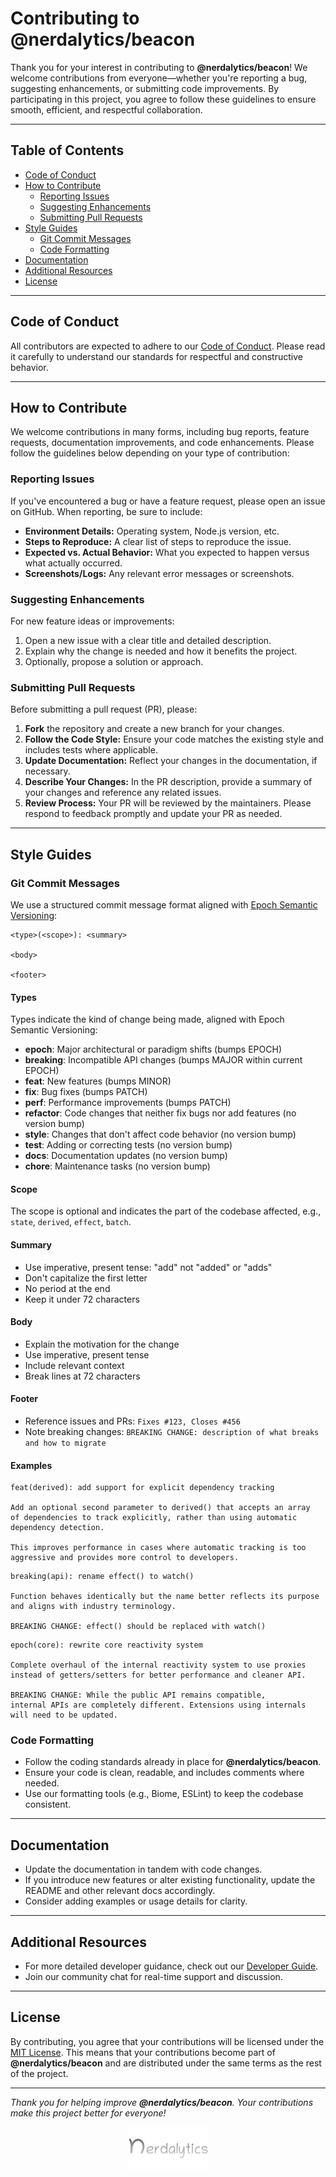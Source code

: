 # Contributing to @nerdalytics/beacon

Thank you for your interest in contributing to **@nerdalytics/beacon**! We welcome contributions from everyone—whether you're reporting a bug, suggesting enhancements, or submitting code improvements. By participating in this project, you agree to follow these guidelines to ensure smooth, efficient, and respectful collaboration.

---

## Table of Contents

- [Code of Conduct](#code-of-conduct)
- [How to Contribute](#how-to-contribute)
  - [Reporting Issues](#reporting-issues)
  - [Suggesting Enhancements](#suggesting-enhancements)
  - [Submitting Pull Requests](#submitting-pull-requests)
- [Style Guides](#style-guides)
  - [Git Commit Messages](#git-commit-messages)
  - [Code Formatting](#code-formatting)
- [Documentation](#documentation)
- [Additional Resources](#additional-resources)
- [License](#license)

---

## Code of Conduct

All contributors are expected to adhere to our [Code of Conduct][1]. Please read it carefully to understand our standards for respectful and constructive behavior.

---

## How to Contribute

We welcome contributions in many forms, including bug reports, feature requests, documentation improvements, and code enhancements. Please follow the guidelines below depending on your type of contribution:

### Reporting Issues

If you've encountered a bug or have a feature request, please open an issue on GitHub. When reporting, be sure to include:
- **Environment Details:** Operating system, Node.js version, etc.
- **Steps to Reproduce:** A clear list of steps to reproduce the issue.
- **Expected vs. Actual Behavior:** What you expected to happen versus what actually occurred.
- **Screenshots/Logs:** Any relevant error messages or screenshots.

### Suggesting Enhancements

For new feature ideas or improvements:
1. Open a new issue with a clear title and detailed description.
2. Explain why the change is needed and how it benefits the project.
3. Optionally, propose a solution or approach.

### Submitting Pull Requests

Before submitting a pull request (PR), please:
1. **Fork** the repository and create a new branch for your changes.
2. **Follow the Code Style:** Ensure your code matches the existing style and includes tests where applicable.
3. **Update Documentation:** Reflect your changes in the documentation, if necessary.
4. **Describe Your Changes:** In the PR description, provide a summary of your changes and reference any related issues.
5. **Review Process:** Your PR will be reviewed by the maintainers. Please respond to feedback promptly and update your PR as needed.

---

## Style Guides

### Git Commit Messages

We use a structured commit message format aligned with [Epoch Semantic Versioning][2]:

```
<type>(<scope>): <summary>

<body>

<footer>
```

#### Types

Types indicate the kind of change being made, aligned with Epoch Semantic Versioning:

- **epoch**: Major architectural or paradigm shifts (bumps EPOCH)
- **breaking**: Incompatible API changes (bumps MAJOR within current EPOCH)
- **feat**: New features (bumps MINOR)
- **fix**: Bug fixes (bumps PATCH)
- **perf**: Performance improvements (bumps PATCH)
- **refactor**: Code changes that neither fix bugs nor add features (no version bump)
- **style**: Changes that don't affect code behavior (no version bump)
- **test**: Adding or correcting tests (no version bump)
- **docs**: Documentation updates (no version bump)
- **chore**: Maintenance tasks (no version bump)

#### Scope

The scope is optional and indicates the part of the codebase affected, e.g., `state`, `derived`, `effect`, `batch`.

#### Summary

- Use imperative, present tense: "add" not "added" or "adds"
- Don't capitalize the first letter
- No period at the end
- Keep it under 72 characters

#### Body

- Explain the motivation for the change
- Use imperative, present tense
- Include relevant context
- Break lines at 72 characters

#### Footer

- Reference issues and PRs: `Fixes #123, Closes #456`
- Note breaking changes: `BREAKING CHANGE: description of what breaks and how to migrate`

#### Examples

```
feat(derived): add support for explicit dependency tracking

Add an optional second parameter to derived() that accepts an array
of dependencies to track explicitly, rather than using automatic
dependency detection.

This improves performance in cases where automatic tracking is too
aggressive and provides more control to developers.
```

```
breaking(api): rename effect() to watch()

Function behaves identically but the name better reflects its purpose
and aligns with industry terminology.

BREAKING CHANGE: effect() should be replaced with watch()
```

```
epoch(core): rewrite core reactivity system

Complete overhaul of the internal reactivity system to use proxies
instead of getters/setters for better performance and cleaner API.

BREAKING CHANGE: While the public API remains compatible,
internal APIs are completely different. Extensions using internals
will need to be updated.
```

### Code Formatting

- Follow the coding standards already in place for **@nerdalytics/beacon**.
- Ensure your code is clean, readable, and includes comments where needed.
- Use our formatting tools (e.g., Biome, ESLint) to keep the codebase consistent.

---

## Documentation

- Update the documentation in tandem with code changes.
- If you introduce new features or alter existing functionality, update the README and other relevant docs accordingly.
- Consider adding examples or usage details for clarity.

---

## Additional Resources

- For more detailed developer guidance, check out our [Developer Guide][3].
- Join our community chat for real-time support and discussion.

---

## License

By contributing, you agree that your contributions will be licensed under the [MIT License][4]. This means that your contributions become part of **@nerdalytics/beacon** and are distributed under the same terms as the rest of the project.

---

*Thank you for helping improve **@nerdalytics/beacon**. Your contributions make this project better for everyone!*

<div align="center">
  <img src="https://raw.githubusercontent.com/nerdalytics/nerdalytics/refs/heads/main/nerdalytics-logo-gray-transparent.svg" width="128px">
</div>

<!-- Links collection -->

[1]: ./CODE_OF_CONDUCT.md
[2]: https://antfu.me/posts/epoch-semver
[3]: ./DEVELOPER_GUIDE.md
[4]: ./LICENSE
